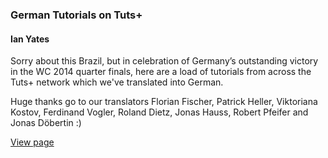 ### German Tutorials on Tuts+
#### Ian Yates

Sorry about this Brazil, but in celebration of Germany’s outstanding victory in the WC 2014 quarter finals, here are a load of tutorials from across the Tuts+ network which we've translated into German.

Huge thanks go to our translators  Florian Fischer, Patrick Heller, Viktoriana Kostov, Ferdinand Vogler, Roland Dietz, Jonas Hauss, Robert Pfeifer and Jonas Döbertin   :)

[View page](http://tutsplus.github.io/german-tutorials-on-tuts-/)
